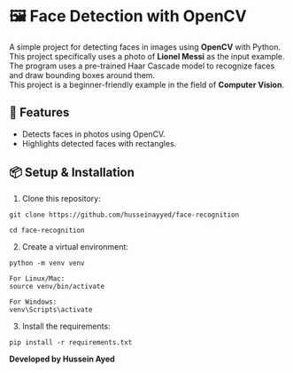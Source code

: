 # 🖼️ Face Detection with OpenCV

A simple project for detecting faces in images using **OpenCV** with Python.  
This project specifically uses a photo of **Lionel Messi** as the input example.  
The program uses a pre-trained Haar Cascade model to recognize faces and draw bounding boxes around them.  
This project is a beginner-friendly example in the field of **Computer Vision**.

## 🚀 Features
- Detects faces in photos using OpenCV.
- Highlights detected faces with rectangles.

## 📦 Setup & Installation

1. Clone this repository:
```
git clone https://github.com/husseinayyed/face-recognition

cd face-recognition
```

2. Create a virtual environment:
```
python -m venv venv

For Linux/Mac:
source venv/bin/activate

For Windows:
venv\Scripts\activate
```

3. Install the requirements:
```
pip install -r requirements.txt
```
**Developed by Hussein Ayed**
